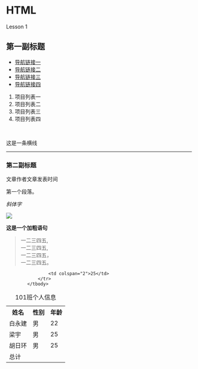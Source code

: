 # HTML
Lesson 1

<!DOCTYPE HTML>

<html>
<head>
<meta http-equiv="Content-Type" content="text/html; charset=utf-8">
<title><h1>网页标题</h1></title>
</head>

<body>
<!-- 注释 -->
<h2>第一副标题</h2>
<ul>
	<li><a href="www.baidu.com" target="_blank">导航链接一</a></li>
	<li><a href="http://www.imooc.com/learn/9" target="_parent">导航链接二</a></li>
	<li><a href="http://ife.baidu.com/" target="_self">导航链接三</a></li>
	<li><a href="http://ife.baidu.com/college/detail/id/9" target="top">导航链接四</a></li>
</ul>
<!-- 无序列表及导航链接 -->
      
<ol>
	<li>项目列表一</li>
	<li>项目列表二</li>
	<li>项目列表三</li>
	<li>项目列表四</li>
</ol>
      <!-- 有序列表 -->
      
这是一条横线<hr/>
<h3>第二副标题</h3>
<p><a6>文章作者文章发表时间</a6></p>
<p> 第一个段落。 </p>
<p><em>斜体字</em></p>
<img src="http://image.baidu.com/search/detail?ct=503316480&z=undefined&tn=baiduimagedetail&ipn=d&word=zhanmuisi&step_word=&ie=utf-8&in=&cl=2&lm=-1&st=undefined&cs=1385995005,696460713&os=1761862264,2416745157&simid=3391908341,100752155&pn=20&rn=1&di=21891504141&ln=1957&fr=&fmq=1488438240831_R&fm=&ic=undefined&s=undefined&se=&sme=&tab=0&width=&height=&face=undefined&is=0,0&istype=0&ist=&jit=&bdtype=0&spn=0&pi=0&gsm=0&objurl=http%3A%2F%2Fpicview01.pomoho.com%2Fphotos%2F20120415%2Fm_14_634700818658906250_38264550.jpg&rpstart=0&rpnum=0&adpicid=0"/>
<p><strong>这是一个加粗语句</strong></p>


<blockquote>一二三四五,<br />一二三四五,<br />一二三四五，<br />一二三四五。</blockquote>

<table summary="这是班级个人信息">
			<caption>101班个人信息</caption>
			<tbody>
				<tr>
					<th>姓名</th>
					<th>性别</th>
					<th>年龄</th>
				</tr>
				<tr>
					<td>白永建</td>
					<td>男</td>
					<td>22</td>
				</tr>
				<tr>
					<td>梁宇</td>
					<td>男</td>
					<td>25</td>
				</tr>
				<tr>
					<td>胡日环</td>
					<td>男</td>
					<td colspan="2">25</td>
				</tr>
				<tr>
					<td>总计</td>
					
					<td colspan="2">25</td>
				</tr>
			</tbody>
</table>
</body>
</html>
